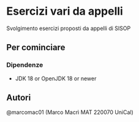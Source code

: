 # Esercizi vari da appelli

Svolgimento esercizi proposti da appelli di SISOP

## Per cominciare

### Dipendenze

* JDK 18 or OpenJDK 18 or newer
## Autori

@marcomac01 (Marco Macrì MAT 220070 UniCal)

